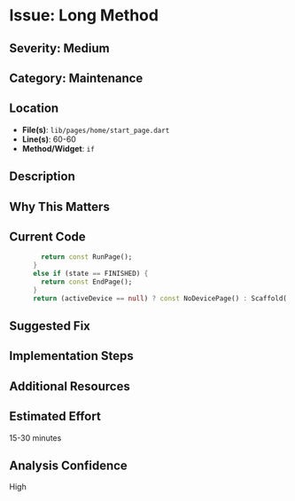 # Issue: Long Method

## Severity: Medium

## Category: Maintenance

## Location
- **File(s)**: `lib/pages/home/start_page.dart`
- **Line(s)**: 60-60
- **Method/Widget**: `if`

## Description


## Why This Matters


## Current Code
```dart
        return const RunPage();
      }
      else if (state == FINISHED) { 
        return const EndPage(); 
      }
      return (activeDevice == null) ? const NoDevicePage() : Scaffold(
```

## Suggested Fix


## Implementation Steps


## Additional Resources


## Estimated Effort
15-30 minutes

## Analysis Confidence
High
